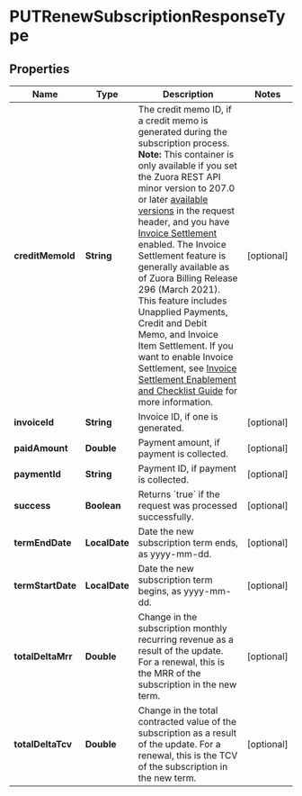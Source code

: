 

# PUTRenewSubscriptionResponseType


## Properties

| Name | Type | Description | Notes |
|------------ | ------------- | ------------- | -------------|
|**creditMemoId** | **String** | The credit memo ID, if a credit memo is generated during the subscription process.  **Note:** This container is only available if you set the Zuora REST API minor version to 207.0 or later [available versions](https://developer.zuora.com/api-references/api/overview/#section/API-Versions/Minor-Version) in the request header, and you have  [Invoice Settlement](https://knowledgecenter.zuora.com/Billing/Billing_and_Payments/Invoice_Settlement) enabled. The Invoice Settlement feature is generally available as of Zuora Billing Release 296 (March 2021). This feature includes Unapplied Payments, Credit and Debit Memo, and Invoice Item Settlement. If you want to enable Invoice Settlement, see [Invoice Settlement Enablement and Checklist Guide](https://knowledgecenter.zuora.com/Billing/Billing_and_Payments/Invoice_Settlement/Invoice_Settlement_Migration_Checklist_and_Guide) for more information.  |  [optional] |
|**invoiceId** | **String** | Invoice ID, if one is generated.  |  [optional] |
|**paidAmount** | **Double** | Payment amount, if payment is collected.  |  [optional] |
|**paymentId** | **String** | Payment ID, if payment is collected.  |  [optional] |
|**success** | **Boolean** | Returns &#x60;true&#x60; if the request was processed successfully.  |  [optional] |
|**termEndDate** | **LocalDate** | Date the new subscription term ends, as yyyy-mm-dd.  |  [optional] |
|**termStartDate** | **LocalDate** | Date the new subscription term begins, as yyyy-mm-dd.  |  [optional] |
|**totalDeltaMrr** | **Double** | Change in the subscription monthly recurring revenue as a result of the update. For a renewal, this is the MRR of the subscription in the new term.  |  [optional] |
|**totalDeltaTcv** | **Double** | Change in the total contracted value of the subscription as a result of the update. For a renewal, this is the TCV of the subscription in the new term.  |  [optional] |



